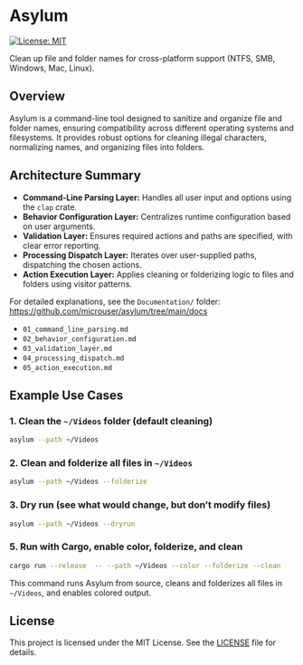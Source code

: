 # Asylum
[![License: MIT](https://img.shields.io/badge/License-MIT-yellow.svg)](LICENSE)

Clean up file and folder names for cross-platform support (NTFS, SMB, Windows, Mac, Linux).

## Overview
Asylum is a command-line tool designed to sanitize and organize file and folder names, ensuring compatibility across different operating systems and filesystems. It provides robust options for cleaning illegal characters, normalizing names, and organizing files into folders.

## Architecture Summary
- **Command-Line Parsing Layer:** Handles all user input and options using the `clap` crate.
- **Behavior Configuration Layer:** Centralizes runtime configuration based on user arguments.
- **Validation Layer:** Ensures required actions and paths are specified, with clear error reporting.
- **Processing Dispatch Layer:** Iterates over user-supplied paths, dispatching the chosen actions.
- **Action Execution Layer:** Applies cleaning or folderizing logic to files and folders using visitor patterns.

For detailed explanations, see the `Documentation/` folder: https://github.com/microuser/asylum/tree/main/docs
- `01_command_line_parsing.md` 
- `02_behavior_configuration.md` 
- `03_validation_layer.md`
- `04_processing_dispatch.md`
- `05_action_execution.md`

## Example Use Cases

### 1. Clean the `~/Videos` folder (default cleaning)
```sh
asylum --path ~/Videos
```

### 2. Clean and folderize all files in `~/Videos`
```sh
asylum --path ~/Videos --folderize
```

### 3. Dry run (see what would change, but don’t modify files)
```sh
asylum --path ~/Videos --dryrun
```

### 5. Run with Cargo, enable color, folderize, and clean
```sh
cargo run --release  -- --path ~/Videos --color --folderize --clean
```
This command runs Asylum from source, cleans and folderizes all files in `~/Videos`, and enables colored output.


## License
This project is licensed under the MIT License. See the [LICENSE](LICENSE) file for details.
